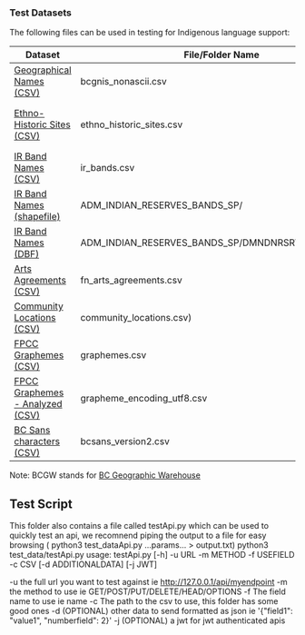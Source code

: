 ### Test Datasets

The following files can be used in testing for Indigenous language support:

| Dataset | File/Folder Name | Source |
| ------------- | ------------- | ------------- |
| [Geographical Names (CSV)](./bcgnis_nonascii.csv)  | bcgnis_nonascii.csv | BCGW: [WHSE_BASEMAPPING.GNS_GEOGRAPHICAL_NAMES_SP](https://catalogue.data.gov.bc.ca/dataset/43805524-4add-4474-ad53-1a985930f352)  |
| [Ethno-Historic Sites (CSV)](./ethno_historic_sites.csv)  | ethno_historic_sites.csv | BCGW: [WHSE_HUMAN_CULTURAL_ECONOMIC.FN_ETH_HIST_RPT_SITES_POINT](https://catalogue.data.gov.bc.ca/dataset/43a7ae04-d4f9-40b3-8ddb-6724a01ffa02) <br> BCGW: [WHSE_HUMAN_CULTURAL_ECONOMIC.FN_ETH_HIST_RPT_SITES_POLY](https://catalogue.data.gov.bc.ca/dataset/c3768031-e90f-4ddb-891a-c7a8d8729f79) |
| [IR Band Names (CSV)](./ir_bands.csv)  | ir_bands.csv | BCGW: [WHSE_ADMIN_BOUNDARIES.ADM_INDIAN_RESERVES_BANDS_SP](https://catalogue.data.gov.bc.ca/dataset/c2ce81af-78c1-467c-b47e-c392cd0a771f)  |
| [IR Band Names (shapefile)](./ADM_INDIAN_RESERVES_BANDS_SP/)  | ADM_INDIAN_RESERVES_BANDS_SP/ | BCGW: [WHSE_ADMIN_BOUNDARIES.ADM_INDIAN_RESERVES_BANDS_SP](https://catalogue.data.gov.bc.ca/dataset/c2ce81af-78c1-467c-b47e-c392cd0a771f)  |
| [IR Band Names (DBF)](./ADM_INDIAN_RESERVES_BANDS_SP/DMNDNRSRVS_polygon.dbf)  | ADM_INDIAN_RESERVES_BANDS_SP/DMNDNRSRVS_polygon.dbf | BCGW: [WHSE_ADMIN_BOUNDARIES.ADM_INDIAN_RESERVES_BANDS_SP](https://catalogue.data.gov.bc.ca/dataset/c2ce81af-78c1-467c-b47e-c392cd0a771f)  |
| [Arts Agreements (CSV)](./fn_arts_agreements.csv)  | fn_arts_agreements.csv | BCGW: [WHSE_HUMAN_CULTURAL_ECONOMIC.FN_ARTS_AGREEMENTS_SP](https://catalogue.data.gov.bc.ca/dataset/3b229174-d5fe-42a1-8336-c6361d69cf53)  |
| [Community Locations (CSV)](./community_locations.csv)  | community_locations.csv) | BCGW: [WHSE_HUMAN_CULTURAL_ECONOMIC.FN_COMMUNITY_LOCATIONS_SP](https://catalogue.data.gov.bc.ca/dataset/c1a366fe-0212-48ba-a7f5-081036511794) |
| [FPCC Graphemes (CSV)](https://github.com/First-Peoples-Cultural-Council/fv-web-ui/blob/master/resources/graphemes.csv)  | graphemes.csv | [First Peoples Cultural Council](https://fpcc.ca/)  |
[FPCC Graphemes - Analyzed (CSV)](./grapheme_encoding_utf8.csv)  | grapheme_encoding_utf8.csv | Produced by a [python script](./process_graphemes_utf8.py)  
| [BC Sans characters (CSV)](./bcsans_version2.csv)  | bcsans_version2.csv | Unicode details for [BC Sans glyph set](https://www2.gov.bc.ca/assets/gov/british-columbians-our-governments/services-policies-for-government/policies-procedures-standards/web-content-development-guides/corporate-identity-assets/bcsans-glyphset-2023.pdf), produced by a [python script](./check_bc_sans.py) |

Note: BCGW stands for [BC Geographic Warehouse](https://www2.gov.bc.ca/gov/content?id=18B291A12B4F42EA98169892F4B46D61)

## Test Script
This folder also contains a file called testApi.py which can be used to quickly test an api, we recomnend piping the output to a file for easy browsing ( python3 test_dataApi.py ...params... > output.txt)
python3 test_data/testApi.py 
usage: testApi.py [-h] -u URL -m METHOD -f USEFIELD -c CSV [-d ADDITIONALDATA] [-j JWT]

-u the full url you want to test against ie http://127.0.0.1/api/myendpoint
-m the method to use ie GET/POST/PUT/DELETE/HEAD/OPTIONS
-f The field name to use ie name
-c The path to the csv to use, this folder has some good ones
-d (OPTIONAL) other data to send formatted as json ie '{"field1": "value1", "numberfield": 2}'
-j (OPTIONAL) a jwt for jwt authenticated apis